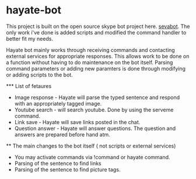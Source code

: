 hayate-bot
==========

This project is built on the open source skype bot project here. [sevabot](https://github.com/opensourcehacker/sevabot).
The only work i've done is added scripts and modified the command handler to better fit my needs. 


Hayate bot mainly works through receiving commands and contacting external services for appropriate responses. This allows work to be done on a function without having to do maintenance on the bot itself. Parsing command parameters or adding new paramters is done through modifying or adding scripts to the bot.



*** List of fetaures 

* Image response - Hayate will parse the typed sentence and respond with an appropriately tagged image.
* Youtube search - will search youtube. Done by using the serveme command.
* Link save - Hayate will save links posted in the chat. 
* Question answer - Hayate will answer questions. The question and answers are prepared before hand atm.

** The main changes to the bot itself ( not scripts or external services)

* You may activate commands via !command or hayate command. 
* Parsing of the sentence to find links
* Parsing of the sentence to find picture tags.



